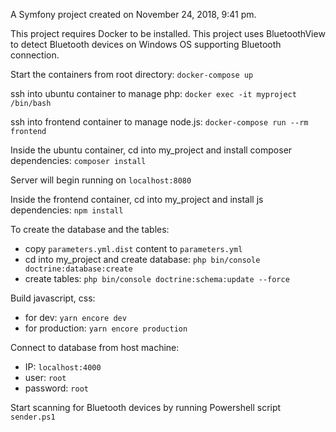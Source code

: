 A Symfony project created on November 24, 2018, 9:41 pm.

This project requires Docker to be installed.
This project uses BluetoothView to detect Bluetooth devices on Windows OS supporting Bluetooth connection.

Start the containers from root directory: `docker-compose up`

ssh into ubuntu container to manage php: `docker exec -it myproject /bin/bash`

ssh into frontend container to manage node.js: `docker-compose run --rm frontend`

Inside the ubuntu container, cd into my_project and install composer dependencies: `composer install`

Server will begin running on `localhost:8080`

Inside the frontend container, cd into my_project and install js dependencies: `npm install`

To create the database and the tables:
* copy `parameters.yml.dist` content to `parameters.yml`
* cd into my_project and create database: `php bin/console doctrine:database:create`
* create tables: `php bin/console doctrine:schema:update --force`

Build javascript, css:
* for dev: `yarn encore dev`
* for production: `yarn encore production`

Connect to database from host machine:
* IP: `localhost:4000`
* user: `root`
* password: `root`

Start scanning for Bluetooth devices by running Powershell script `sender.ps1`